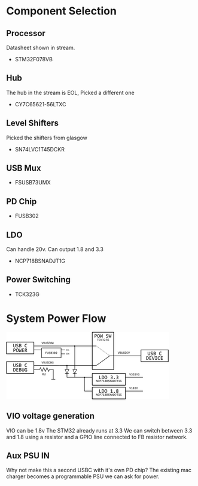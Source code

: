 # Component Selection

## Processor
Datasheet shown in stream.
* STM32F078VB

## Hub
The hub in the stream is EOL, Picked a different one
* CY7C65621-56LTXC

## Level Shifters
Picked the shifters from glasgow
* SN74LVC1T45DCKR

## USB Mux
* FSUSB73UMX

## PD Chip
* FUSB302

## LDO
Can handle 20v. Can output 1.8 and 3.3
* NCP718BSNADJT1G

## Power Switching
* TCK323G

# System Power Flow
![Power Diagram](power-flow.png)

## VIO voltage generation
VIO can be 1.8v The STM32 already runs at 3.3
We can switch between 3.3 and 1.8 using a resistor and a GPIO line connected to FB resistor network.

## Aux PSU IN
Why not make this a second USBC with it's own PD chip?
The existing mac charger becomes a programmable PSU we can ask for power.





